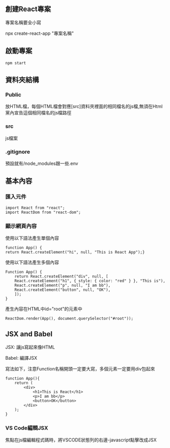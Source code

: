 ## 創建React專案
<p>專案名稱要全小寫</p>
    npx create-react-app "專案名稱"

## 啟動專案
    npm start

## 資料夾結構
### Public
<p>放HTML檔，每個HTML檔會對應[src]資料夾裡面的相同檔名的js檔,無須在Html黨內宣告這個相同檔名的js檔路徑</p>

### src
<p>js檔案</p>

### .gitignore
<p>預設就有/node_modules跟一些.env</p>

## 基本內容
### 匯入元件
    import React from "react";
    import ReactDom from "react-dom";

### 顯示網頁內容
<p>使用以下語法產生單個內容</p>

    function App() {
    return React.createElement("hi", null, "This is React App");}

<p>使用以下語法產生多個內容</p>

    Function App() {
        return React.createElement("div", null, [
        React.createElement("h1", { style: { color: "red" } }, "This is"),
        React.createElement("p", null, "I am bb"),
        React.createElement("button", null, "OK"),
        ]);
    }

<p>產生內容在HTML中id="root"的元素中</p>

    ReactDom.render(App(), document.querySelector("#root"));

## JSX and Babel
<p>JSX: 讓js寫起來像HTML</p>
<p>Babel: 編譯JSX</p>
<p>寫法如下，注意Function名稱開頭一定要大寫，多個元素一定要用div包起來</p>

    function App(){
        return (
            <div>
                <h1>This is React</h1>
                <p>I am bb</p>
                <button>OK</button>
            </div>
        );
    }

### VS Code編輯JSX
<p>焦點在js檔編輯程式碼時，將VSCODE狀態列的右邊-javascript點擊改成JSX</p>




